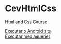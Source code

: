 # CevHtmlCss
 Html and Css Course


<a href='https://bbras81.github.io/CevHtmlCss/Exercicios/d10/'>Executar o Android site </a> <br>
<a href='https://bbras81.github.io/CevHtmlCss/modulo4/ex26/mq2'>Executar mediaqueries</a>
